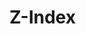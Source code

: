 <script setup>
import CdxDocsTokensTable from '../../src/components/tokens/TokensTable.vue';
import tokens from '@wikimedia/codex-design-tokens/theme-wikimedia-ui.json';
</script>

# Z-Index

<cdx-docs-tokens-table
	:tokens="tokens['z-index']"
/>
